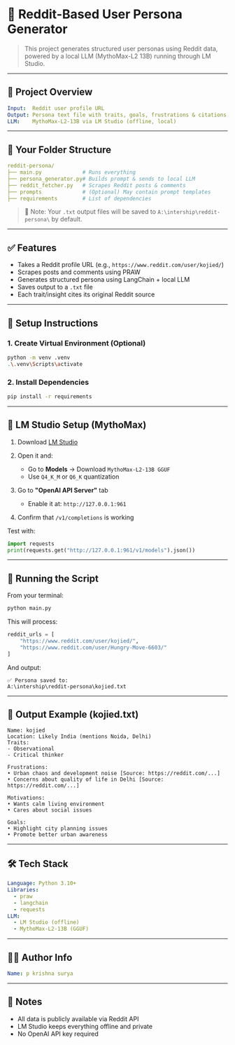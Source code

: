 
# 🤖 Reddit-Based User Persona Generator

> This project generates structured user personas using Reddit data, powered by a local LLM (MythoMax-L2 13B) running through LM Studio.

---

## 📌 Project Overview

```yaml
Input:  Reddit user profile URL
Output: Persona text file with traits, goals, frustrations & citations
LLM:    MythoMax-L2-13B via LM Studio (offline, local)
````

---

## 📂 Your Folder Structure

```yaml
reddit-persona/
├── main.py             # Runs everything
├── persona_generator.py# Builds prompt & sends to local LLM
├── reddit_fetcher.py   # Scrapes Reddit posts & comments
├── prompts             # (Optional) May contain prompt templates
├── requirements        # List of dependencies
```

> 🔹 Note: Your `.txt` output files will be saved to `A:\intership\reddit-persona\` by default.

---

## ✅ Features

* Takes a Reddit profile URL (e.g., `https://www.reddit.com/user/kojied/`)
* Scrapes posts and comments using PRAW
* Generates structured persona using LangChain + local LLM
* Saves output to a `.txt` file
* Each trait/insight cites its original Reddit source

---

## 🔧 Setup Instructions

### 1. Create Virtual Environment (Optional)

```bash
python -m venv .venv
.\.venv\Scripts\activate
```

### 2. Install Dependencies

```bash
pip install -r requirements
```

---

## 🧠 LM Studio Setup (MythoMax)

1. Download [LM Studio](https://lmstudio.ai/)
2. Open it and:

   * Go to **Models** → Download `MythoMax-L2-13B GGUF`
   * Use `Q4_K_M` or `Q6_K` quantization
3. Go to **"OpenAI API Server"** tab

   * Enable it at: `http://127.0.0.1:961`
4. Confirm that `/v1/completions` is working

Test with:

```python
import requests
print(requests.get("http://127.0.0.1:961/v1/models").json())
```

---

## 🚀 Running the Script

From your terminal:

```bash
python main.py
```

This will process:

```python
reddit_urls = [
    "https://www.reddit.com/user/kojied/",
    "https://www.reddit.com/user/Hungry-Move-6603/"
]
```

And output:

```
✅ Persona saved to:
A:\intership\reddit-persona\kojied.txt
```

---

## 📄 Output Example (kojied.txt)

```text
Name: kojied
Location: Likely India (mentions Noida, Delhi)
Traits:
- Observational
- Critical thinker

Frustrations:
• Urban chaos and development noise [Source: https://reddit.com/...]
• Concerns about quality of life in Delhi [Source: https://reddit.com/...]

Motivations:
• Wants calm living environment
• Cares about social issues

Goals:
• Highlight city planning issues
• Promote better urban awareness
```

---

## 🛠 Tech Stack

```yaml
Language: Python 3.10+
Libraries:
  - praw
  - langchain
  - requests
LLM:
  - LM Studio (offline)
  - MythoMax-L2-13B (GGUF)
```

---

## 👨‍💻 Author Info

```yaml
Name: p krishna surya

```

---

## 📌 Notes

* All data is publicly available via Reddit API
* LM Studio keeps everything offline and private
* No OpenAI API key required


